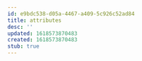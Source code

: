 ```yaml
---
id: e9bdc538-d05a-4467-a409-5c926c52ad84
title: attributes
desc: ''
updated: 1618573870483
created: 1618573870483
stub: true
---
```


